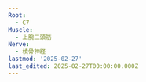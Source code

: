 ```yaml
---
Root:
  - C7
Muscle:
  - 上腕三頭筋
Nerve:
  - 橈骨神経
lastmod: '2025-02-27'
last_edited: 2025-02-27T00:00:00.000Z
---
```



